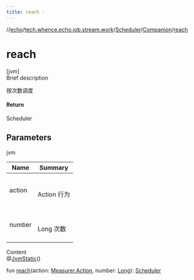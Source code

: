 ```yaml
---
title: reach -
---
```

//[echo](../../../index.md)/[tech.whence.echo.job.stream.work](../../index.md)/[Scheduler](../index.md)/[Companion](index.md)/[reach](reach.md)



# reach  
[jvm]  
Brief description  


按次数调度



#### Return  


Scheduler



## Parameters  
  
jvm  
  
|  Name|  Summary| 
|---|---|
| action| <br><br>Action 行为<br><br>
| number| <br><br>Long 次数<br><br>
  
  
Content  
@[JvmStatic](https://kotlinlang.org/api/latest/jvm/stdlib/kotlin.jvm/-jvm-static/index.html)()  
  
fun [reach](reach.md)(action: [Measurer.Action](../../-measurer/-action/index.md), number: [Long](https://kotlinlang.org/api/latest/jvm/stdlib/kotlin/-long/index.html)): [Scheduler](../index.md)  



